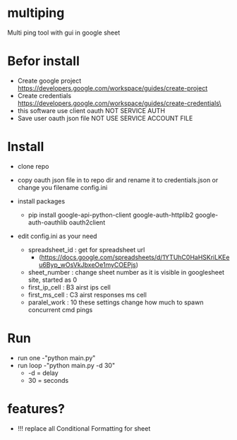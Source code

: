 # multiping
Multi ping tool with gui in google sheet

# Befor install
- Create google project https://developers.google.com/workspace/guides/create-project 
- Create credentials https://developers.google.com/workspace/guides/create-credentials\
- this software use client oauth NOT SERVICE AUTH
- Save user oauth json file NOT USE SERVICE ACCOUNT FILE

# Install

- clone repo

- copy oauth json file in to repo dir and rename it to credentials.json or change you filename config.ini

- install packages
    - pip install google-api-python-client google-auth-httplib2 google-auth-oauthlib oauth2client

- edit config.ini as your need
    - spreadsheet_id : get for spreadsheet url
        - (https://docs.google.com/spreadsheets/d/1YTUhC0HaHSKriLKEeu6Byp_wOsVkJbxeOe1myCOEPjs)
    - sheet_number : change sheet number as it is visible in googlesheet site, started as 0
    - first_ip_cell : B3 аirst ips cell 
    - first_ms_cell : C3 аirst responses ms cell
    - paralel_work : 10 these settings change how much to spawn concurrent cmd pings

# Run
- run one
    -"python main.py"
- run loop 
    -"python main.py -d 30"
    - -d = delay
    - 30 = seconds

# features?
- !!! replace all Conditional Formatting for sheet

